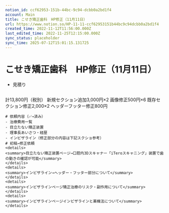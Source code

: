 ```yaml
---
notion_id: ccf62953-151b-44bc-9c94-dcbb0a2bd1f4
account: Main
title: こせき矯正歯科　HP修正（11月11日）
url: https://www.notion.so/HP-11-11-ccf62953151b44bc9c94dcbb0a2bd1f4
created_time: 2022-11-12T11:56:00.000Z
last_edited_time: 2022-11-25T12:15:00.000Z
sync_status: placeholder
sync_time: 2025-07-12T15:01:15.131725
---
```

# こせき矯正歯科　HP修正（11月11日）

- 見積り
  ```plain text
計13,800円（税別）
新規セクション追加3,000円×2
画像修正500円×6
既存セクション修正2,000×2
ヘッダーフッター修正800円
  ```
# 依頼内容（✅→済み）
  - 治療費用一覧
  - 目立たない矯正装置
  - 理事長あいさつ・経歴
  - インビザライン（修正部分の内容は下記スクショ参考）
# 初稿→修正依頼
  <details>
  <summary>目立たない矯正装置ページ→口腔内3Dスキャナー「iTeroスキャニング」装置で歯の動きの確認が可能</summary>
  </details>
  <details>
  <summary>インビザライン→ヘッダー・フッター部分について</summary>
  </details>
  <details>
  <summary>インビザラインページ矯正治療のリスク・副作用について</summary>
  </details>
  <details>
  <summary>インビザラインページインビザラインと薬機法について</summary>
  </details>